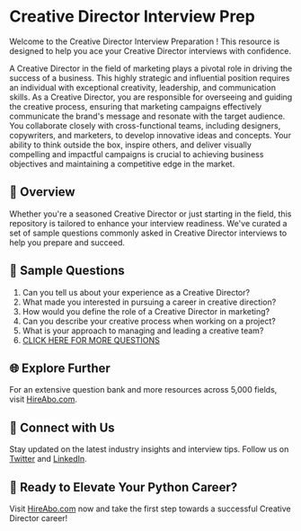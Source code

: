 # Creative Director Interview Prep

Welcome to the Creative Director Interview Preparation ! This resource is designed to help you ace your Creative Director interviews with confidence.

A Creative Director in the field of marketing plays a pivotal role in driving the success of a business. This highly strategic and influential position requires an individual with exceptional creativity, leadership, and communication skills. As a Creative Director, you are responsible for overseeing and guiding the creative process, ensuring that marketing campaigns effectively communicate the brand's message and resonate with the target audience. You collaborate closely with cross-functional teams, including designers, copywriters, and marketers, to develop innovative ideas and concepts. Your ability to think outside the box, inspire others, and deliver visually compelling and impactful campaigns is crucial to achieving business objectives and maintaining a competitive edge in the market.

## 🚀 Overview

Whether you're a seasoned Creative Director or just starting in the field, this repository is tailored to enhance your interview readiness. We've curated a set of sample questions commonly asked in Creative Director interviews to help you prepare and succeed.

## 📝 Sample Questions

1. Can you tell us about your experience as a Creative Director?
2. What made you interested in pursuing a career in creative direction?
3. How would you define the role of a Creative Director in marketing?
4. Can you describe your creative process when working on a project?
5. What is your approach to managing and leading a creative team?
6. [CLICK HERE FOR MORE QUESTIONS](https://hireabo.com/job/1_0_18/Creative%20Director)

## 🌐 Explore Further

For an extensive question bank and more resources across 5,000 fields, visit [HireAbo.com](https://www.hireabo.com).

## 📱 Connect with Us

Stay updated on the latest industry insights and interview tips. Follow us on [Twitter](https://twitter.com/hireabo) and [LinkedIn](https://www.linkedin.com/in/hire-abo-3609972a8/).

## 🚀 Ready to Elevate Your Python Career?

Visit [HireAbo.com](https://www.hireabo.com) now and take the first step towards a successful Creative Director career!